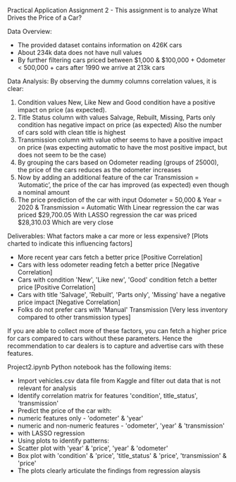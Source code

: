 Practical Application Assignment 2 - This assignment is to analyze What Drives the Price of a Car?

Data Overview:
- The provided dataset contains information on 426K cars
- About 234k data does not have null values
- By further filtering cars priced between $1,000 & $100,000 + Odometer < 500,000 + cars after 1990 we arrive at 213k cars

Data Analysis:
By observing the dummy columns correlation values, it is clear:
1. Condition values New, Like New and Good condition have a positive impact on price (as expected).
2. Title Status column with values Salvage, Rebuilt, Missing, Parts only condition has negative impact on price (as expected)
   Also the number of cars sold with clean title is highest
3. Transmission column with value other seems to have a positive impact on price (was expecting automatic to have the most positive impact, but does not seem to be the case)
4. By grouping the cars based on Odometer reading (groups of 25000), the price of the cars reduces as the odometer increases
5. Now by adding an additional feature of the car Transmission = ‘Automatic’, the price of the car has improved (as expected) even though a nominal amount
6. The price prediction of the car with input Odometer = 50,000 & Year = 2020 & Transmission = Automatic
   With Linear regression the car was priced $29,700.05
   With LASSO regression the car was priced $28,310.03
   Which are very close

Deliverables:
What factors make a car more or less expensive? [Plots charted to indicate this influencing factors]
- More recent year cars fetch a better price [Positive Correlation]
- Cars with less odometer reading fetch a better price [Negative Correlation]
- Cars with condition 'New', 'Like new', 'Good' condition fetch a better price [Positive Correlation]
- Cars with title 'Salvage', 'Rebuilt', 'Parts only', 'Missing' have a negative price impact [Negative Correlation]
- Folks do not prefer cars with 'Manual' Transmission [Very less inventory compared to other transmission types]

If you are able to collect more of these factors, you can fetch a higher price for cars compared to cars without these parameters.
Hence the recommendation to car dealers is to capture and advertise cars with these features.

Project2.ipynb
Python notebook has the following items:
- Import vehicles.csv data file from Kaggle and filter out data that is not relevant for analysis
- Identify correlation matrix for features 'condition', title_status', 'transmission'
- Predict the price of the car with:
-    numeric features only - 'odometer' & 'year'
-    numeric and non-numeric features - 'odometer', 'year' & 'transmission'
-    with LASSO regression
- Using plots to identify patterns:
-    Scatter plot with 'year' & 'price', 'year' & 'odometer'
-    Box plot with 'condition' & 'price', 'title_status' & 'price', 'transmission' & 'price'
- The plots clearly articulate the findings from regression alaysis
